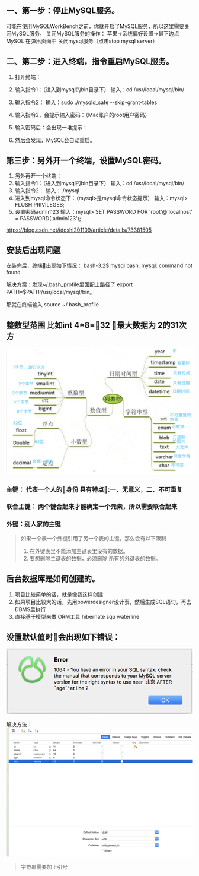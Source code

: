 ## 一、第一步：停止MySQL服务。 
可能在使用MySQLWorkBench之前，你就开启了MySQL服务，所以这里需要关闭MySQL服务。 
关闭MySQL服务的操作： 
苹果->系统偏好设置->最下边点MySQL 在弹出页面中 关闭mysql服务（点击stop mysql server）
## 二、第二步：进入终端，指令重启MySQL服务。 
1. 打开终端： 
2. 输入指令1：（进入到mysql的bin目录下） 
输入：cd /usr/local/mysql/bin/ 
3. 输入指令2： 
输入：sudo ./mysqld_safe --skip-grant-tables 
4. 输入指令2，会提示输入密码：（Mac账户的root用户密码）

5. 输入密码后：会出现一堆提示：

6. 然后会发现，MySQL会自动重启。

## 第三步：另外开一个终端，设置MySQL密码。

1. 另外再开一个终端： 
2. 输入指令1：（进入到mysql的bin目录下） 
输入：cd /usr/local/mysql/bin/ 
3. 输入指令2： 
输入：./mysql 
4. 进入到mysql命令状态下：（mysql>是mysql命令状态提示） 
输入：mysql> FLUSH PRIVILEGES; 
5. 设置密码admin123 
输入：mysql> SET PASSWORD FOR 'root'@'localhost' = PASSWORD('admin123');

https://blog.csdn.net/idoshi201109/article/details/73381505

## 安装后出现问题
安装完后，终端出现如下情况：
bash-3.2$ mysql
bash: mysql: command not found

解决方案：发现~/.bash_profile里面配上路径了
export PATH=$PATH:/usr/local/mysql/bin。

那就在终端输入 source ~/.bash_profile

## 整数型范围 比如int 4*8=32 ，最大数据为 2的31次方
![图](../images/类型.jpeg)

### 主键： 代表一个人的身份 具有特点:一、无意义，二、不可重复

### 联合主键： 两个键合起来才能确定一个元素，所以需要联合起来
### 外键：别人家的主键
> 如果一个表一个外键引用了另一个表的主键。那么会有以下限制
> 1. 在外键表里不能添加主键表里没有的数据。
> 2. 要想删除主键表的数据，必须删除 所有的外键表的数据。

## 后台数据库是如何创建的。
1. 项目比较简单的话，就是像我这样创建
2. 如果项目比较大的话，先用powerdesigner设计表，然后生成SQL语句，再去DBMS里执行
3. 直接基于模型来做 ORM工具 hibernate squ waterline  

## 设置默认值时会出现如下错误：
![图](../images/myql_error1.png)

解决方法：
![图](../images/mysql_error1_method.png)

> 字符串需要加上引号